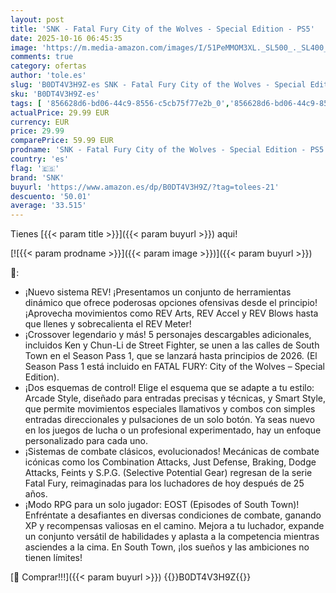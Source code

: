 ```yaml
---
layout: post
title: 'SNK - Fatal Fury City of the Wolves - Special Edition - PS5'
date: 2025-10-16 06:45:35
image: 'https://m.media-amazon.com/images/I/51PeMMOM3XL._SL500_._SL400_.jpg'
comments: true
category: ofertas
author: 'tole.es'
slug: 'B0DT4V3H9Z-es SNK - Fatal Fury City of the Wolves - Special Edition - PS5'
sku: 'B0DT4V3H9Z-es'
tags: [ '856628d6-bd06-44c9-8556-c5cb75f77e2b_0','856628d6-bd06-44c9-8556-c5cb75f77e2b_2201','856628d6-bd06-44c9-8556-c5cb75f77e2b_3601','856628d6-bd06-44c9-8556-c5cb75f77e2b_401','Arborist Merchandising Root','Hardware y juegos para PlayStation 5','Juegos para PlayStation 5','Preventa de Videojuegos','Self Service','Special Features Stores','Tienda de consolas y videojuegos infantiles','Videojuegos','Videojuegos más esperados','ps5','snk','🇪🇸', ]
actualPrice: 29.99 EUR
currency: EUR
price: 29.99
comparePrice: 59.99 EUR
prodname: 'SNK - Fatal Fury City of the Wolves - Special Edition - PS5'
country: 'es'
flag: '🇪🇸'
brand: 'SNK'
buyurl: 'https://www.amazon.es/dp/B0DT4V3H9Z/?tag=tolees-21'
descuento: '50.01'
average: '33.515'
---
```


Tienes [{{< param title >}}]({{< param buyurl >}}) aqui!

[![{{< param prodname >}}]({{< param image >}})]({{< param buyurl >}})

🔎:

- ¡Nuevo sistema REV! ¡Presentamos un conjunto de herramientas dinámico que ofrece poderosas opciones ofensivas desde el principio! ¡Aprovecha movimientos como REV Arts, REV Accel y REV Blows hasta que llenes y sobrecalienta el REV Meter!
- ¡Crossover legendario y más! 5 personajes descargables adicionales, incluidos Ken y Chun-Li de Street Fighter, se unen a las calles de South Town en el Season Pass 1, que se lanzará hasta principios de 2026. (El Season Pass 1 está incluido en FATAL FURY: City of the Wolves – Special Edition).
- ¡Dos esquemas de control! Elige el esquema que se adapte a tu estilo: Arcade Style, diseñado para entradas precisas y técnicas, y Smart Style, que permite movimientos especiales llamativos y combos con simples entradas direccionales y pulsaciones de un solo botón. Ya seas nuevo en los juegos de lucha o un profesional experimentado, hay un enfoque personalizado para cada uno.
- ¡Sistemas de combate clásicos, evolucionados! Mecánicas de combate icónicas como los Combination Attacks, Just Defense, Braking, Dodge Attacks, Feints y S.P.G. (Selective Potential Gear) regresan de la serie Fatal Fury, reimaginadas para los luchadores de hoy después de 25 años.
- ¡Modo RPG para un solo jugador: EOST (Episodes of South Town)! Enfréntate a desafiantes en diversas condiciones de combate, ganando XP y recompensas valiosas en el camino. Mejora a tu luchador, expande un conjunto versátil de habilidades y aplasta a la competencia mientras asciendes a la cima. En South Town, ¡los sueños y las ambiciones no tienen límites!

[🛒 Comprar!!!]({{< param buyurl >}})
{{<world>}}B0DT4V3H9Z{{</world>}}
